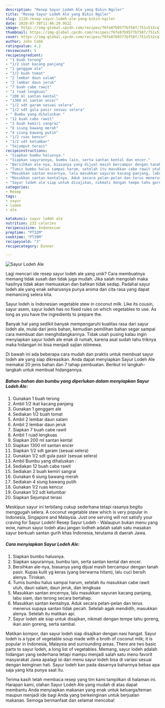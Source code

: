 ```yaml
---
description: "Resep Sayur Lodeh Ale yang Bikin Ngiler"
title: "Resep Sayur Lodeh Ale yang Bikin Ngiler"
slug: 1110-resep-sayur-lodeh-ale-yang-bikin-ngiler
date: 2020-07-30T11:46:29.952Z
image: https://img-global.cpcdn.com/recipes/f6fe87b9577bf58f/751x532cq70/sayur-lodeh-ale-foto-resep-utama.jpg
thumbnail: https://img-global.cpcdn.com/recipes/f6fe87b9577bf58f/751x532cq70/sayur-lodeh-ale-foto-resep-utama.jpg
cover: https://img-global.cpcdn.com/recipes/f6fe87b9577bf58f/751x532cq70/sayur-lodeh-ale-foto-resep-utama.jpg
author: John Cobb
ratingvalue: 4.2
reviewcount: 5
recipeingredient:
- "1 buah terong"
- "1/2 ikat kacang panjang"
- "1 genggam ale"
- "1/2 buah tomat"
- "2 lembar daun salam"
- "2 lembar daun jeruk"
- "7 buah cabe rawit"
- "1 ruad lengkuas"
- "200 ml santan kental"
- "1300 ml santan encer"
- "1/2 sdt garam sesuai selera"
- "1/2 sdt gula pasir sesuai selera"
- " Bumbu yang dihaluskan "
- "12 buah cabe rawit"
- "2 buah kemiri sangrai"
- "6 siung bawang merah"
- "4 siung bawang putih"
- "1/2 ruas kencur"
- "1/2 sdt ketumbar"
- "Sejumput terasi"
recipeinstructions:
- "Siapkan bumbu halusnya."
- "Siapkan sayurannya, bumbu lain, serta santan kental dan encer."
- "Bersihkan ale-nya, biasanya yang dijual masih bercampur dengan tanah pasir. Kupas kulit yg keras (yang berwarna hitam), lalu cuci bersih alenya. Tiriskan."
- "Tumis bumbu halus sampai harum, setelah itu masukkan cabe rawit utuh, daun salam, daun jeruk, dan lengkuas"
- "Masukkan santan encernya, lalu masukkan sayuran kacang panjang, labu siam, dan terong secara bertahap."
- "Masukkan santan kentalnya. Aduk secara pelan-pelan dan terus menerus supaya santan tidak pecah. Setelah agak mendidih, masukkan alenya. Setelah itu matikan api."
- "Sayur lodeh ale siap untuk disajikan, nikmati dengan tempe tahu goreng, ikan asin goreng, serta sambal."
categories:
- Resep
tags:
- sayur
- lodeh
- ale

katakunci: sayur lodeh ale 
nutrition: 232 calories
recipecuisine: Indonesian
preptime: "PT32M"
cooktime: "PT39M"
recipeyield: "3"
recipecategory: Dinner

---
```



![Sayur Lodeh Ale](https://img-global.cpcdn.com/recipes/f6fe87b9577bf58f/751x532cq70/sayur-lodeh-ale-foto-resep-utama.jpg)

Lagi mencari ide resep sayur lodeh ale yang unik? Cara membuatnya memang tidak susah dan tidak juga mudah. Jika salah mengolah maka hasilnya tidak akan memuaskan dan bahkan tidak sedap. Padahal sayur lodeh ale yang enak seharusnya punya aroma dan cita rasa yang dapat memancing selera kita.

Sayur lodeh is Indonesian vegetable stew in coconut milk. Like its cousin, sayur asem, sayur lodeh has no fixed rules on which vegetables to use. As long as you have the ingredients to prepare the.

Banyak hal yang sedikit banyak mempengaruhi kualitas rasa dari sayur lodeh ale, mulai dari jenis bahan, kemudian pemilihan bahan segar sampai cara membuat dan menghidangkannya. Tidak usah pusing kalau ingin menyiapkan sayur lodeh ale enak di rumah, karena asal sudah tahu triknya maka hidangan ini bisa menjadi sajian istimewa.


Di bawah ini ada beberapa cara mudah dan praktis untuk membuat sayur lodeh ale yang siap dikreasikan. Anda dapat menyiapkan Sayur Lodeh Ale memakai 20 jenis bahan dan 7 tahap pembuatan. Berikut ini langkah-langkah untuk membuat hidangannya.

<!--inarticleads1-->

##### Bahan-bahan dan bumbu yang diperlukan dalam menyiapkan Sayur Lodeh Ale:

1. Gunakan 1 buah terong
1. Ambil 1/2 ikat kacang panjang
1. Gunakan 1 genggam ale
1. Sediakan 1/2 buah tomat
1. Ambil 2 lembar daun salam
1. Ambil 2 lembar daun jeruk
1. Siapkan 7 buah cabe rawit
1. Ambil 1 ruad lengkuas
1. Siapkan 200 ml santan kental
1. Siapkan 1300 ml santan encer
1. Siapkan 1/2 sdt garam (sesuai selera)
1. Gunakan 1/2 sdt gula pasir (sesuai selera)
1. Ambil  Bumbu yang dihaluskan :
1. Sediakan 12 buah cabe rawit
1. Sediakan 2 buah kemiri sangrai
1. Gunakan 6 siung bawang merah
1. Sediakan 4 siung bawang putih
1. Gunakan 1/2 ruas kencur
1. Gunakan 1/2 sdt ketumbar
1. Siapkan Sejumput terasi


Meskipun sayur ini terbilang cukup sederhana tetapi rasanya begitu menggugah selera. A coconut vegetable stew which is very popular in Indonesia, Singapore and Malaysia. Just one serving will not satisfy your craving for Sayur Lodeh! Resep Sayur Lodeh - Walaupun bukan menu yang wow, namun sayur lodeh atau jangan lodheh adalah salah satu masakan sayur berkuah santan gurih khas Indonesia, terutama di daerah Jawa. 

<!--inarticleads2-->

##### Cara menyiapkan Sayur Lodeh Ale:

1. Siapkan bumbu halusnya.
1. Siapkan sayurannya, bumbu lain, serta santan kental dan encer.
1. Bersihkan ale-nya, biasanya yang dijual masih bercampur dengan tanah pasir. Kupas kulit yg keras (yang berwarna hitam), lalu cuci bersih alenya. Tiriskan.
1. Tumis bumbu halus sampai harum, setelah itu masukkan cabe rawit utuh, daun salam, daun jeruk, dan lengkuas
1. Masukkan santan encernya, lalu masukkan sayuran kacang panjang, labu siam, dan terong secara bertahap.
1. Masukkan santan kentalnya. Aduk secara pelan-pelan dan terus menerus supaya santan tidak pecah. Setelah agak mendidih, masukkan alenya. Setelah itu matikan api.
1. Sayur lodeh ale siap untuk disajikan, nikmati dengan tempe tahu goreng, ikan asin goreng, serta sambal.


Matikan kompor, dan sayur lodeh siap disajikan dengan nasi hangat. Sayur lodeh is a type of vegetable soup made with a broth of coconut milk; it is popular in Indonesia, Malaysia and surrounding areas. There are two basic parts to sayur lodeh, a long list of vegetables. Memang, sayur lodeh adalah hidangan yang sederhana tetapi mampu menjadi salah satu menu favorit masyarakat Jawa apalagi isi dari menu sayur lodeh bisa di variasi sesuai dengan keinginan hati. Sayur lodeh kan pada dasarnya bahannya bebas apa saja yang kita punya saat itu. 

Terima kasih telah membaca resep yang tim kami tampilkan di halaman ini. Harapan kami, olahan Sayur Lodeh Ale yang mudah di atas dapat membantu Anda menyiapkan makanan yang enak untuk keluarga/teman maupun menjadi ide bagi Anda yang berkeinginan untuk berjualan makanan. Semoga bermanfaat dan selamat mencoba!
